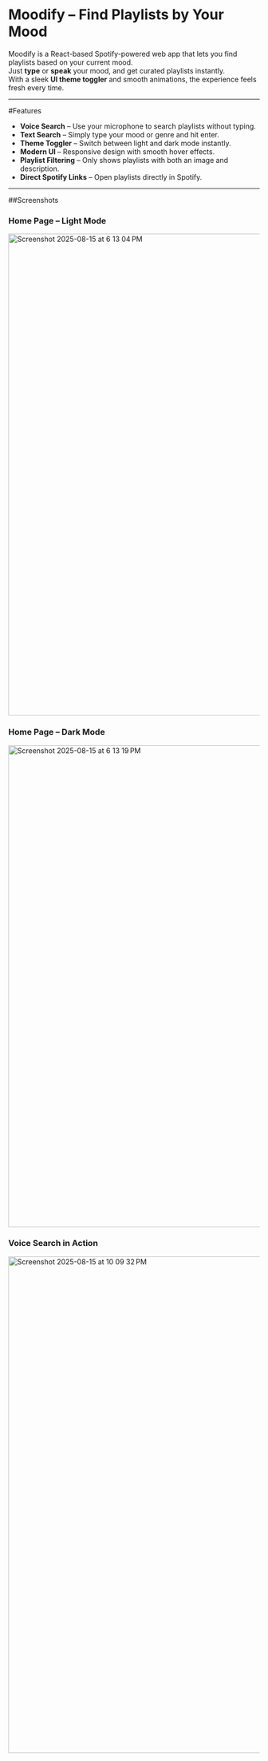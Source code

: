 # Moodify – Find Playlists by Your Mood

Moodify is a React-based Spotify-powered web app that lets you find playlists based on your current mood.  
Just **type** or **speak** your mood, and get curated playlists instantly.  
With a sleek **UI theme toggler** and smooth animations, the experience feels fresh every time.

---

#Features

- **Voice Search** – Use your microphone to search playlists without typing.
- **Text Search** – Simply type your mood or genre and hit enter.
- **Theme Toggler** – Switch between light and dark mode instantly.
- **Modern UI** – Responsive design with smooth hover effects.
- **Playlist Filtering** – Only shows playlists with both an image and description.
- **Direct Spotify Links** – Open playlists directly in Spotify.

---

##Screenshots

### Home Page – Light Mode
<img width="1675" height="965" alt="Screenshot 2025-08-15 at 6 13 04 PM" src="https://github.com/user-attachments/assets/c2fbfc2a-8401-450c-aafb-9e9030152ebd" />


### Home Page – Dark Mode
<img width="1675" height="965" alt="Screenshot 2025-08-15 at 6 13 19 PM" src="https://github.com/user-attachments/assets/73597e77-dab4-4646-a4eb-1bf4a0ea9dea" />


### Voice Search in Action
<img width="1676" height="995" alt="Screenshot 2025-08-15 at 10 09 32 PM" src="https://github.com/user-attachments/assets/fd4ad3a7-7f92-4ef6-b52f-98a84c1647fd" />


